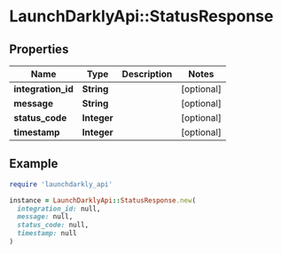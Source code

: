 # LaunchDarklyApi::StatusResponse

## Properties

| Name | Type | Description | Notes |
| ---- | ---- | ----------- | ----- |
| **integration_id** | **String** |  | [optional] |
| **message** | **String** |  | [optional] |
| **status_code** | **Integer** |  | [optional] |
| **timestamp** | **Integer** |  | [optional] |

## Example

```ruby
require 'launchdarkly_api'

instance = LaunchDarklyApi::StatusResponse.new(
  integration_id: null,
  message: null,
  status_code: null,
  timestamp: null
)
```

